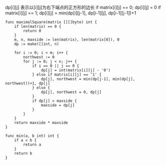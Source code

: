 dp[i][j] 表示以[i][j]为右下端点的正方形的边长
if matrix[i][j] == 0; dp[i][j] = 0
if matrix[i][j] == 1; dp[i][j] = min(dp[i][j-1], dp[i-1][j], dp[i-1][j-1])+1
```
func maximalSquare(matrix [][]byte) int {
	if len(matrix) == 0 {
		return 0
	}
	m, n, maxside := len(matrix), len(matrix[0]), 0
	dp := make([]int, n)

	for i := 0; i < m; i++ {
		northwest := 0
		for j := 0; j < n; j++ {
			if i == 0 || j == 0 {
				dp[j] = int(matrix[i][j] - '0')
			} else if matrix[i][j] == '1' {
				dp[j], northwest = min(dp[j-1], min(dp[j], northwest))+1, dp[j]
			} else {
				dp[j], northwest = 0, dp[j]
			}
			if dp[j] > maxside {
				maxside = dp[j]
			}
		}
	}
	return maxside * maxside
}

func min(a, b int) int {
	if a < b {
		return a
	}
	return b
}
```
